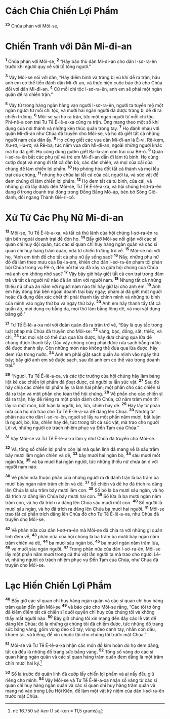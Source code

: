 # Cách Chia Chiến Lợi Phẩm

<sup><b>25</b></sup> Chúa phán với Môi-se,

# Chiến Tranh với Dân Mi-đi-an

<sup><b>1</b></sup> Chúa phán với Môi-se, <sup><b>2</b></sup> “Hãy báo thù dân Mi-đi-an cho dân I-sơ-ra-ên trước khi ngươi quy về với tổ tông ngươi.”

<sup><b>3</b></sup> Vậy Môi-se nói với dân, “Hãy điểm binh và trang bị vũ khí để ra trận, hầu anh em có thể tiến đánh dân Mi-đi-an, và thực hiện cuộc báo thù cho Chúa đối với dân Mi-đi-an. <sup><b>4</b></sup> Cứ mỗi chi tộc I-sơ-ra-ên, anh em sẽ phái một ngàn quân để ra chiến trận.”

<sup><b>5</b></sup> Vậy từ trong hàng ngàn hàng vạn người I-sơ-ra-ên, người ta tuyển mộ một ngàn người từ mỗi chi tộc, và mười hai ngàn người đã được trang bị để đi ra chiến trường. <sup><b>6</b></sup> Môi-se sai họ ra trận, tức một ngàn người từ mỗi chi tộc. Phi-nê-a con trai Tư Tế Ê-lê-a-xa cũng ra trận. Ông mang theo một số khí dụng của nơi thánh và những kèn thúc quân trong tay. <sup><b>7</b></sup> Họ đánh nhau với quân Mi-đi-an như Chúa đã truyền cho Môi-se, và họ đã giết tất cả những người nam của dân ấy. <sup><b>8</b></sup> Họ cũng giết các vua dân Mi-đi-an là Ê-vi, Rê-kem, Xu-rơ, Hu-rơ, và Rê-ba, tức năm vua dân Mi-đi-an, ngoài những người khác mà họ đã giết. Họ cũng dùng gươm giết Ba-la-am con trai của Bê-ô. <sup><b>9</b></sup> Quân I-sơ-ra-ên bắt các phụ nữ và trẻ em Mi-đi-an dẫn đi làm tù binh. Họ cũng cướp đoạt và mang đi tất cả đàn bò, các đàn chiên, và mọi của cải của chúng để làm chiến lợi phẩm. <sup><b>10</b></sup> Họ phóng hỏa đốt tất cả thành và mọi lều trại của chúng, <sup><b>11</b></sup> nhưng họ chừa lại tất cả của cải, người ta, và súc vật để đem chúng đi làm chiến lợi phẩm. <sup><b>12</b></sup> Họ đem tất cả tù binh, của cải, và những gì đã lấy được đến Môi-se, Tư Tế Ê-lê-a-xa, và hội chúng I-sơ-ra-ên đang ở trong doanh trại đóng trong Ðồng Bằng Mô-áp, bên bờ Sông Giô-đanh, đối ngang Thành Giê-ri-cô.

# Xử Tử Các Phụ Nữ Mi-đi-an

<sup><b>13</b></sup> Môi-se, Tư Tế Ê-lê-a-xa, và tất cả thủ lãnh của hội chúng I-sơ-ra-ên ra tận bên ngoài doanh trại để đón họ. <sup><b>14</b></sup> Bấy giờ Môi-se nổi giận với các sĩ quan chỉ huy đội quân, tức các sĩ quan chỉ huy hàng ngàn quân và các sĩ quan chỉ huy hàng trăm quân, vừa từ chiến trường trở về. <sup><b>15</b></sup> Môi-se nói với họ, “Anh em tính để cho tất cả phụ nữ ấy sống sao? <sup><b>16</b></sup> Nầy, những phụ nữ đó đã làm theo mưu của Ba-la-am, khiến cho dân I-sơ-ra-ên phạm tội phản bội Chúa trong vụ Pê-ô, đến nỗi tai vạ đã xảy ra giữa hội chúng của Chúa mà anh em không nhớ sao? <sup><b>17</b></sup> Vậy bây giờ hãy giết tất cả con trai trong đám trẻ và tất cả người nữ nào đã ăn nằm với người nam. <sup><b>18</b></sup> Nhưng tất cả những thiếu nữ chưa ăn nằm với người nam nào thì hãy giữ lại cho anh em. <sup><b>19</b></sup> Anh em hãy đóng trại bên ngoài doanh trại bảy ngày; phàm ai đã giết một người hoặc đã đụng đến xác chết thì phải thanh tẩy chính mình và những tù binh của mình vào ngày thứ ba và ngày thứ bảy. <sup><b>20</b></sup> Anh em hãy thanh tẩy tất cả quần áo, mọi dụng cụ bằng da, mọi thứ làm bằng lông dê, và mọi vật dụng bằng gỗ.”

<sup><b>21</b></sup> Tư Tế Ê-lê-a-xa nói với đoàn quân đã ra trận trở về, “Ðây là quy tắc trong luật pháp mà Chúa đã truyền cho Môi-se: <sup><b>22</b></sup> vàng, bạc, đồng, sắt, thiếc, và chì, <sup><b>23</b></sup> tức mọi vật có thể đưa qua lửa được, hãy đưa chúng qua lửa để chúng được thanh tẩy. Dầu vậy chúng cũng phải được rửa sạch bằng nước để được thanh tẩy. Còn những món nào không thể đưa qua lửa được, hãy đem rửa trong nước. <sup><b>24</b></sup> Anh em phải giặt sạch quần áo mình vào ngày thứ bảy; bấy giờ anh em sẽ được sạch, sau đó anh em có thể vào trong doanh trại.”

<sup><b>26</b></sup> “Ngươi, Tư Tế Ê-lê-a-xa, và các tộc trưởng của hội chúng hãy làm bảng liệt kê các chiến lợi phẩm đã đoạt được, cả người ta lẫn súc vật. <sup><b>27</b></sup> Sau đó hãy chia các chiến lợi phẩm ấy ra làm hai phần; một phần cho các chiến sĩ đã ra trận và một phần cho toàn thể hội chúng. <sup><b>28</b></sup> Về phần cho các chiến sĩ đã ra trận, hãy để riêng ra một phần dành cho Chúa, cứ năm trăm món thì lấy ra một món, bất luận là người, bò, lừa, chiên hay dê. <sup><b>29</b></sup> Hãy lấy từ phân nửa của họ mà trao cho Tư Tế Ê-lê-a-xa để dâng lên Chúa. <sup><b>30</b></sup> Nhưng từ phân nửa cho dân I-sơ-ra-ên, ngươi sẽ lấy ra một phần năm mươi, bất luận là người, bò, lừa, chiên hay dê, tức trong tất cả súc vật, mà trao cho người Lê-vi, những người có trách nhiệm phục vụ Ðền Tạm của Chúa.”

<sup><b>31</b></sup> Vậy Môi-se và Tư Tế Ê-lê-a-xa làm y như Chúa đã truyền cho Môi-se.

<sup><b>32</b></sup> Vả, tổng số chiến lợi phẩm còn lại mà quân lính đã mang về là sáu trăm bảy mươi lăm ngàn chiên và dê, <sup><b>33</b></sup> bảy mươi hai ngàn bò, <sup><b>34</b></sup> sáu mươi mốt ngàn lừa, <sup><b>35</b></sup> và ba mươi hai ngàn người, tức những thiếu nữ chưa ăn ở với người nam nào.

<sup><b>36</b></sup> Về phân nửa thuộc phần của những người ra đi đánh trận là ba trăm ba mươi bảy ngàn năm trăm chiên và dê. <sup><b>37</b></sup> Số chiên và dê họ đã trích ra dâng lên Chúa là sáu trăm bảy mươi lăm con. <sup><b>38</b></sup> Số bò là ba mươi sáu ngàn, và họ đã trích ra dâng lên Chúa bảy mươi hai con. <sup><b>39</b></sup> Số lừa là ba mươi ngàn năm trăm con, và họ đã trích ra dâng lên Chúa sáu mươi mốt con. <sup><b>40</b></sup> Số người là mười sáu ngàn, và họ đã trích ra dâng lên Chúa ba mươi hai người. <sup><b>41</b></sup> Môi-se trao tất cả phần trích dâng lên Chúa đó cho Tư Tế Ê-lê-a-xa, như Chúa đã truyền cho Môi-se.

<sup><b>42</b></sup> Về phân nửa của dân I-sơ-ra-ên mà Môi-se đã chia ra với những gì quân lính đem về, <sup><b>43</b></sup> phân nửa của hội chúng là ba trăm ba mươi bảy ngàn năm trăm chiên và dê, <sup><b>44</b></sup> ba mươi sáu ngàn bò, <sup><b>45</b></sup> ba mươi ngàn năm trăm lừa, <sup><b>46</b></sup> và mười sáu ngàn người. <sup><b>47</b></sup> Trong phân nửa của dân I-sơ-ra-ên, Môi-se lấy một phần năm mươi trong cả thú vật lẫn người ta mà trao cho người Lê-vi, những người có trách nhiệm phục vụ Ðền Tạm của Chúa, như Chúa đã truyền cho Môi-se.

# Lạc Hiến Chiến Lợi Phẩm

<sup><b>48</b></sup> Bấy giờ các sĩ quan chỉ huy hàng ngàn quân và các sĩ quan chỉ huy hàng trăm quân đến gần Môi-se <sup><b>49</b></sup> và báo cáo cho Môi-se rằng, “Các tôi tớ ông đã kiểm điểm tất cả chiến sĩ dưới quyền chỉ huy của chúng tôi và không thấy mất người nào. <sup><b>50</b></sup> Bây giờ chúng tôi xin mang đến đây các lễ vật để dâng lên Chúa; đó là những gì chúng tôi đã chiếm được, tức những đồ trang sức bằng vàng, gồm vòng đeo cổ tay, vòng đeo cánh tay, nhẫn con dấu, khoen tai, và kiềng, để xin chuộc tội cho chúng tôi trước mặt Chúa.”

<sup><b>51</b></sup> Môi-se và Tư Tế Ê-lê-a-xa nhận các món đồ kim hoàn do họ đem dâng; tất cả đều là những đồ trang sức bằng vàng. <sup><b>52</b></sup> Tổng số vàng do các sĩ quan hàng ngàn quân và các sĩ quan hàng trăm quân đem dâng là một trăm chín mươi hai ký.[^1-dfff4076-d91c-4bc7-be1c-c1ac9bc50b6e]

<sup><b>53</b></sup> Số là trước đó quân lính đã cướp lấy chiến lợi phẩm và ai nấy đều giữ riêng cho mình. <sup><b>54</b></sup> Vậy Môi-se và Tư Tế Ê-lê-a-xa nhận số vàng từ các sĩ quan chỉ huy hàng ngàn quân và các sĩ quan chỉ huy hàng trăm quân và mang nó vào trong Lều Hội Kiến, để làm một vật kỷ niệm của dân I-sơ-ra-ên trước mặt Chúa.

[^1-dfff4076-d91c-4bc7-be1c-c1ac9bc50b6e]: nt: 16.750 _sê-ken_ (1 sê-ken = 11,5 grams)
